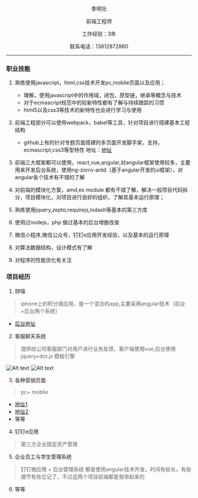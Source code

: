 

<center>
   <p>季明壮</p>
   <p>前端工程师</p>
   <p>工作经验：3年</p>
   <p>联系电话：13812872860</p>
</center>

<hr />


### 职业技能

1. 熟练使用javascript，html,css技术开发pc,moblie页面以及应用；
    - 理解，使用javascript中的作用域，闭包，原型链，继承等概念与技术
    - 对于ecmascript规范中的较新特性都有了解与持续跟踪的习惯
    - html5以及css3等技术的新特性也会进行学习与使用

2. 前端工程部分可以使用webpack，babel等工具，针对项目进行搭建基本工程结构
    - github上有的针对专题页面搭建的多页面开发脚手架，支持，ecmascript,css3等型特性
    地址：[地址](https://github.com/dqrjmz/webpack1)

3. 前端三大框架都可以使用，react,vue,angular,对angular框架使用较多，主要用来开发后台系统，使用ng-zorro-antd（基于angular开发的ui框架），对angular各个技术有不错的了解

4. 对前端的模块化方案，amd,es module 都有不错了解，解决一般项目代码拆分，项目模块化，对项目进行良好的组织，了解其基本运行原理；

5. 熟练使用jquery,zepto,requirejs,lodash等基本的第三方库

6. 使用过nodejs，php 做过基本的后台增删改查

7. 微信小程序,微信公众号，钉钉e应用开发经验，以及基本的运行原理

8. 对算法数据结构，设计模式有了解

9. 对程序的性能优化有关注



### 项目经历

1. 财喵
 > iphone上的积分墙应用，是一个混合的app,主要采用angular技术（前台+后台两个系统）
 - [后台地址](http://119.28.86.44:82)

2. 客服聊天系统
 > 提供给公司客服部门对用户进行业务反馈，客户端使用vue,后台使用jquery+dot.js 模板引擎
 
 ![Alt text](https://raw.githubusercontent.com/dqrjmz/webpack1/master/doc/1.png)
 ![Alt text](https://raw.githubusercontent.com/dqrjmz/webpack1/master/doc/2.png)

3. 各种营销页面
 > pc+ moblie
 - [地址1](https://login.ss.gamemorefun.net/)
 - [地址2](https://luna.gamemorefun.net/)
 - 等等

4. 钉钉e应用
 > 第三方企业固定资产管理


5. 企业员工与学生管理系统
> 钉钉微应用 + 后台管理系统 都是使用angular技术开发，时间有些长，有些细节有些忘记了，不过这两个项目前端都是我带起来的


6. 等等
